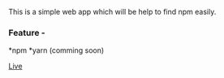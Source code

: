 This is a simple web app which will be help to find npm easily.
 <h3>Feature - </h3>
 *npm
 *yarn (comming soon)
 
 <a href="https://apurbo248.github.io/Install-Helper/MainPart.html">Live</a>
